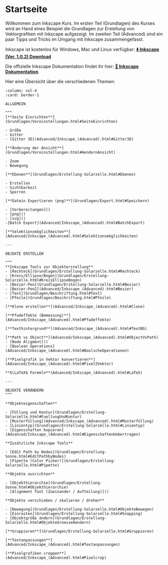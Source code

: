 # Startseite

Willkommen zum Inkscape Kurs. Im ersten Teil (Grundlagen) des Kurses wird an Hand eines Beispiel die Grundlagen zur Erstellung von Vektorgrafiken mit Inkscape aufgezeigt. Im zweiten Teil (Advanced) sind ein paar Tipps und Tricks im Umgang mit Inkscape zusammengefasst.

Inkscape ist kostenlos für Windows, Mac und Linux verfügbar:
**[⬇️ Inkscape (Ver. 1.0.2) Download](https://inkscape.org/de/release/inkscape-1.0.2/)**

Die offizielle Inkscape Dokumentation findet ihr hier:
**[📖 Inkscape Dokumentation](https://inkscape-manuals.readthedocs.io/en/latest/why-use-inkscape.html)**

Hier eine Übersicht über die verschiedenen Themen:

````{panels}
:column: col-4
:card: border-1

ALLGEMEIN

^^^
[**Seite Einrichten**](Grundlagen/Voreinstellungen.html#SeiteEinrichten)

- Größe
- Gitter
- [Gitter 3D](Advanced/Inkscape_(Advanced).html#Gitter3D)

[**Änderung der Ansicht**](Grundlagen/Voreinstellungen.html#AendernAnsicht)

- Zoom
- Bewegung

[**Ebenen**](Grundlagen/Erstellung-Solarzelle.html#Ebenen)

- Erstellen
- Sichtbarkeit
- Sperren

[**Datein Exportieren (png)**](Grundlagen/Export.html#Speichern)

- [Vorbereitungen]()
- [png]()
- [svg]()
-[Batch Export](Advanced/Inkscape_(Advanced).html#BatchExport)

[**Selektionsmöglichkeiten**](Advanced/Inkscape_(Advanced).html#Selektionsmöglichkeiten)

---

OBJEKTE ERSTELLEN

^^^
**Inkscape Tools zur Objekterstellung**
- [Rechteck](Grundlagen/Erstellung-Solarzelle.html#Rechteck)
- [Kreis/Ellipse/Bogen](Grundlagen/Erstellung-Solarzelle.html#KreisEllipseBogen)
- [Bezier-Pen](Grundlagen/Erstellung-Solarzelle.html#Bezier)
- [Bezier-Pen2](Advanced/Inkscape_(Advanced).html#Bezier)
- [Text](Grundlagen/Beschriftung.html#Text)
- [Pfeile](Grundlagen/Beschriftung.html#Pfeile)

[**Klone erstellen**](Advanced/Inkscape_(Advanced).html#Clone)

[**Pfadeffekte (Bemessung)**](Advanced/Inkscape_(Advanced).html#Pfadeffekte)

[**Texthintergrund**](Advanced/Inkscape_(Advanced).html#TextBG)

[**Path vs Object**](Advanced/Inkscape_(Advanced).html#ObjectVsPath)
- [Node Aligment]()
- [Boolean Operations](Advanced/Inkscape_(Advanced).html#BoolscheOperationen)

[**Pixelgrafik in Vektor konvertieren**](Advanced/Inkscape_(Advanced).html#Pixel2Vektor)

**$\LaTeX$ Formeln**(Advanced/Inkscape_(Advanced).html#LaTeX)

---

OBJEKTE VERÄNDERN
^^^

**Objekteigenschaften**

- [Füllung und Kontur](Grundlagen/Erstellung-Solarzelle.html#FuellungUndKontur)
- [Musterfüllung](Advanced/Inkscape_(Advanced).html#Musterfüllung)
- [Linientyp](Grundlagen/Erstellung-Solarzelle.html#Linientyp)
- [Eigenschaften kopieren](Advanced/Inkscape_(Advanced).html#EigenschaftenUebertragen)

**Zusätzliche Inkscape Tools**

- [Edit Path by Nodes](Grundlagen/Erstellung-Sonne.html#EditPathbyNodes)
- [Pipette (Color Picker)](Grundlagen/Erstellung-Solarzelle.html#Pipette)

**Objekte ausrichten**

- [Objekthierarchie](Grundlagen/Erstellung-Sonne.html#Objekthierarchie)
- [Alignment Tool (Zueinander / Aufteilung)]()

**Objekte verschieben / skalieren / drehen**

- [Bewegung](Grundlagen/Erstellung-Solarzelle.html#ObjekteBewegen)
- [Einrasten](Grundlagen/Erstellung-Solarzelle.html#Snapping)
- [Objektgröße ändern](Grundlagen/Erstellung-Solarzelle.html#ObjekteGroesseAendern)

[**Gruppieren**](Grundlagen/Erstellung-Solarzelle.html#Gruppieren)

[**Textanpassungen**](Advanced/Inkscape_(Advanced).html#Textanpassungen)

[**Pixelgrafiken croppen**](Advanced/Inkscape_(Advanced).html#Pixelcrop)
````
